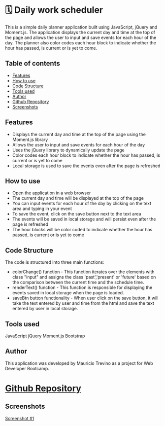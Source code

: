# 🗓 Daily work scheduler
This is a simple daily planner application built using JavaScript, jQuery and Moment.js. 
The application displays the current day and time at the top of the page and allows the user to input and save events for each hour of the day. The planner also color codes each hour block to indicate whether the hour has passed, is current or is yet to come.

## Table of contents

* [Features](#features)
* [How to use](#how-to-use)
* [Code Structure](#code-structure)
* [Tools used](#tools-used)
* [Author](#author)
* [Github Repository](https://github.com/mauri-tech)
* [Screenshots](#screenshots)

## Features
* Displays the current day and time at the top of the page using the Moment.js library
* Allows the user to input and save events for each hour of the day
* Uses the jQuery library to dynamically update the page
* Color codes each hour block to indicate whether the hour has passed, is current or is yet to come
* Local storage is used to save the events even after the page is refreshed


## How to use
* Open the application in a web browser
* The current day and time will be displayed at the top of the page
* You can input events for each hour of the day by clicking on the text area and typing in your event
* To save the event, click on the save button next to the text area
* The events will be saved in local storage and will persist even after the page is refreshed
* The hour blocks will be color coded to indicate whether the hour has passed, is current or is yet to come


## Code Structure
The code is structured into three main functions:

* colorChange() function - This function iterates over the elements with class "input" and assigns the class 'past','present' or 'future' based on the comparison between the current time and the schedule time.
* renderText() function - This function is responsible for displaying the events saved in local storage when the page is loaded.
* saveBtn button functionality - When user click on the save button, it will take the text entered by user and time from the html and save the text entered by user in local storage.

## Tools used
JavaScript
jQuery
Moment.js
Bootstrap

## Author
This application was developed by Mauricio Trevino as a project for Web Developer Bootcamp.

# [Github Repository](https://github.com/mauri-tech)


## Screenshots
[Screenshot #1](/Assets/Captura%20de%20Pantalla%202023-01-11%20a%20la(s)%2016.22.31.png)